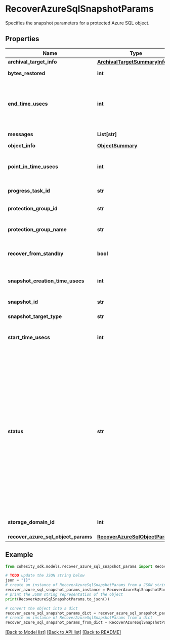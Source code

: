 # RecoverAzureSqlSnapshotParams

Specifies the snapshot parameters for a protected Azure SQL object.

## Properties

Name | Type | Description | Notes
------------ | ------------- | ------------- | -------------
**archival_target_info** | [**ArchivalTargetSummaryInfo**](ArchivalTargetSummaryInfo.md) |  | [optional] 
**bytes_restored** | **int** | Specify the total bytes restored. | [optional] [readonly] 
**end_time_usecs** | **int** | Specifies the end time of the Recovery in Unix timestamp epoch in microseconds. This field will be populated only after Recovery is finished. | [optional] [readonly] 
**messages** | **List[str]** | Specify error messages about the object. | [optional] [readonly] 
**object_info** | [**ObjectSummary**](ObjectSummary.md) |  | [optional] 
**point_in_time_usecs** | **int** | Specifies the timestamp (in microseconds. from epoch) for recovering to a point-in-time in the past. | [optional] 
**progress_task_id** | **str** | Progress monitor task id for Recovery of VM. | [optional] [readonly] 
**protection_group_id** | **str** | Specifies the protection group id of the object snapshot. | [optional] 
**protection_group_name** | **str** | Specifies the protection group name of the object snapshot. | [optional] 
**recover_from_standby** | **bool** | Specifies that user wants to perform standby restore if it is enabled for this object. | [optional] 
**snapshot_creation_time_usecs** | **int** | Specifies the time when the snapshot is created in Unix timestamp epoch in microseconds. | [optional] [readonly] 
**snapshot_id** | **str** | Specifies the snapshot id. | 
**snapshot_target_type** | **str** | Specifies the snapshot target type. | [optional] [readonly] 
**start_time_usecs** | **int** | Specifies the start time of the Recovery in Unix timestamp epoch in microseconds. | [optional] [readonly] 
**status** | **str** | Status of the Recovery. &#39;Running&#39; indicates that the Recovery is still running. &#39;Canceled&#39; indicates that the Recovery has been cancelled. &#39;Canceling&#39; indicates that the Recovery is in the process of being cancelled. &#39;Failed&#39; indicates that the Recovery has failed. &#39;Succeeded&#39; indicates that the Recovery has finished successfully. &#39;SucceededWithWarning&#39; indicates that the Recovery finished successfully, but there were some warning messages. &#39;Skipped&#39; indicates that the Recovery task was skipped. | [optional] [readonly] 
**storage_domain_id** | **int** | Specifies the ID of the Storage Domain where this snapshot is stored. | [optional] [readonly] 
**recover_azure_sql_object_params** | [**RecoverAzureSqlObjectParams**](RecoverAzureSqlObjectParams.md) |  | [optional] 

## Example

```python
from cohesity_sdk.models.recover_azure_sql_snapshot_params import RecoverAzureSqlSnapshotParams

# TODO update the JSON string below
json = "{}"
# create an instance of RecoverAzureSqlSnapshotParams from a JSON string
recover_azure_sql_snapshot_params_instance = RecoverAzureSqlSnapshotParams.from_json(json)
# print the JSON string representation of the object
print(RecoverAzureSqlSnapshotParams.to_json())

# convert the object into a dict
recover_azure_sql_snapshot_params_dict = recover_azure_sql_snapshot_params_instance.to_dict()
# create an instance of RecoverAzureSqlSnapshotParams from a dict
recover_azure_sql_snapshot_params_from_dict = RecoverAzureSqlSnapshotParams.from_dict(recover_azure_sql_snapshot_params_dict)
```
[[Back to Model list]](../README.md#documentation-for-models) [[Back to API list]](../README.md#documentation-for-api-endpoints) [[Back to README]](../README.md)


